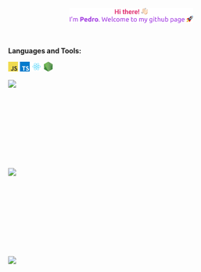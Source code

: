 <p align="center"><img width="50%" src="./greetings.png" /></p>

<br />

**Languages and Tools:**  

<code><img height="20" src="https://raw.githubusercontent.com/github/explore/80688e429a7d4ef2fca1e82350fe8e3517d3494d/topics/javascript/javascript.png"></code>
<code><img height="20" src="https://raw.githubusercontent.com/github/explore/80688e429a7d4ef2fca1e82350fe8e3517d3494d/topics/typescript/typescript.png"></code>
<code><img height="20" src="https://raw.githubusercontent.com/github/explore/80688e429a7d4ef2fca1e82350fe8e3517d3494d/topics/react/react.png"></code>
<code><img height="20" src="https://raw.githubusercontent.com/github/explore/80688e429a7d4ef2fca1e82350fe8e3517d3494d/topics/nodejs/nodejs.png"></code>

<div style="display: flex; flex-direction: column">
  <img height="180em" src="https://github-readme-streak-stats.herokuapp.com?user=pedrowerkhaizer&theme=dracula&hide_border=true" />
  <img height="180em" src="https://github-readme-stats.vercel.app/api/top-langs/?username=pedrowerkhaizer&layout=compact&langs_count=7&theme=dracula&hide_border=true"/>
</div>

<a href="https://visitcount.itsvg.in">
  <img src="https://visitcount.itsvg.in/api?id=pedrowerkhaizer&label=Profile%20Views&color=12&icon=6&pretty=true" />
</a>
